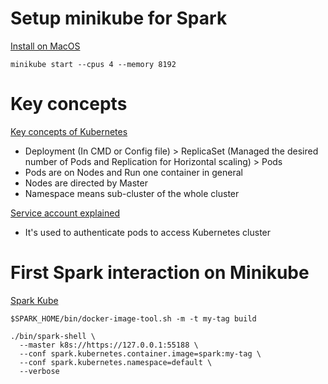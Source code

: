 # Setup minikube for Spark

[Install on MacOS](https://minikube.sigs.k8s.io/docs/start/)

```shell
minikube start --cpus 4 --memory 8192
```


# Key concepts

[Key concepts of Kubernetes](https://towardsdatascience.com/key-kubernetes-concepts-62939f4bc08e)

- Deployment (In CMD or Config file) > ReplicaSet (Managed the desired number of Pods and Replication for Horizontal scaling) > Pods
- Pods are on Nodes and Run one container in general
- Nodes are directed by Master
- Namespace means sub-cluster of the whole cluster


[Service account explained](https://medium.com/the-programmer/working-with-service-account-in-kubernetes-df129cb4d1cc)

- It's used to authenticate pods to access Kubernetes cluster


# First Spark interaction on Minikube

[Spark Kube](https://jaceklaskowski.github.io/spark-kubernetes-book/demo/spark-shell-on-minikube/)

```shell
$SPARK_HOME/bin/docker-image-tool.sh -m -t my-tag build
```

```shell
./bin/spark-shell \
  --master k8s://https://127.0.0.1:55188 \
  --conf spark.kubernetes.container.image=spark:my-tag \
  --conf spark.kubernetes.namespace=default \
  --verbose
```